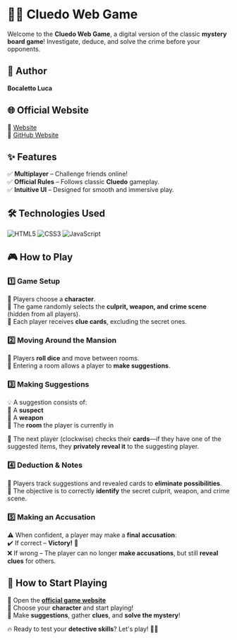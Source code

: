 # 🕵️‍♂️ Cluedo Web Game  

Welcome to the **Cluedo Web Game**, a digital version of the classic **mystery board game**! Investigate, deduce, and solve the crime before your opponents.  

## 👤 Author  
**Bocaletto Luca**  

## 🌐 Official Website  
🔗 [Website](https://bocalettoluca.altervista.org)  
🔗 [GitHub Website](https://bocaletto-luca.github.io)  

## ✨ Features  
✅ **Multiplayer** – Challenge friends online!  
✅ **Official Rules** – Follows classic **Cluedo** gameplay.  
✅ **Intuitive UI** – Designed for smooth and immersive play.  

## 🛠️ Technologies Used  
<p align="left">
  <img src="https://img.shields.io/badge/HTML5-%23E34F26.svg?style=for-the-badge&logo=html5&logoColor=white" alt="HTML5">
  <img src="https://img.shields.io/badge/CSS3-%231572B6.svg?style=for-the-badge&logo=css3&logoColor=white" alt="CSS3">
  <img src="https://img.shields.io/badge/JavaScript-%23F7DF1E.svg?style=for-the-badge&logo=javascript&logoColor=black" alt="JavaScript">
</p>  

## 🎮 How to Play  

### **1️⃣ Game Setup**  
🔸 Players choose a **character**.  
🔸 The game randomly selects the **culprit, weapon, and crime scene** (hidden from all players).  
🔸 Each player receives **clue cards**, excluding the secret ones.  

### **2️⃣ Moving Around the Mansion**  
🎲 Players **roll dice** and move between rooms.  
🚪 Entering a room allows a player to **make suggestions**.  

### **3️⃣ Making Suggestions**  
💡 A suggestion consists of:  
🔹 A **suspect**  
🔹 A **weapon**  
🔹 The **room** the player is currently in  

📝 The next player (clockwise) checks their **cards**—if they have one of the suggested items, they **privately reveal it** to the suggesting player.  

### **4️⃣ Deduction & Notes**  
📌 Players track suggestions and revealed cards to **eliminate possibilities**.  
🎯 The objective is to correctly **identify** the secret culprit, weapon, and crime scene.  

### **5️⃣ Making an Accusation**  
⚠️ When confident, a player may make a **final accusation**:  
✔️ If correct – **Victory!** 🎉  
❌ If wrong – The player can no longer **make accusations**, but still **reveal clues** for others.  

## 🚀 How to Start Playing  
🔹 Open the **[official game website](https://bocaletto-luca.github.io)**  
🔹 Choose your **character** and start playing!  
🔹 Make **suggestions**, gather **clues**, and **solve the mystery**!  

🔥 Ready to test your **detective skills**? Let's play! 🕵️‍♂️  
